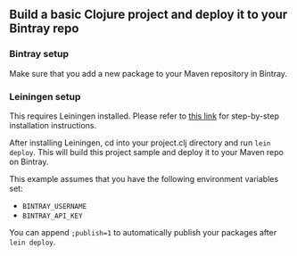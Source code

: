 ## Build a basic Clojure project and deploy it to your Bintray repo

### Bintray setup

Make sure that you add a new package to your Maven repository in Bintray.

### Leiningen setup

This requires Leiningen installed. Please refer to [this link](http://leiningen.org/#install) for step-by-step installation instructions.

After installing Leiningen, cd into your project.clj directory and run `lein deploy`.
This will build this project sample and deploy it to your Maven repo on Bintray.

This example assumes that you have the following environment variables set:

- `BINTRAY_USERNAME`
- `BINTRAY_API_KEY`

You can append `;publish=1` to automatically publish your packages after `lein deploy`.
